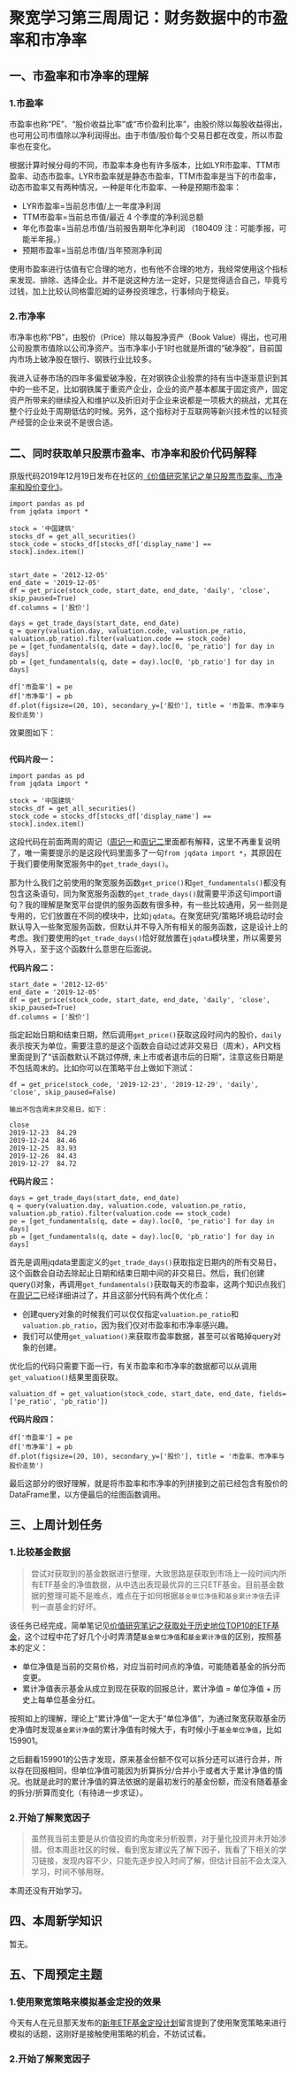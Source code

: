 # 聚宽学习第三周周记：财务数据中的市盈率和市净率

## 一、市盈率和市净率的理解

### 1.市盈率

市盈率也称“PE”、“股价收益比率”或“市价盈利比率”，由股价除以每股收益得出，也可用公司市值除以净利润得出。由于市值/股价每个交易日都在改变，所以市盈率也在变化。

根据计算时候分母的不同，市盈率本身也有许多版本，比如LYR市盈率、TTM市盈率、动态市盈率。LYR市盈率就是静态市盈率，TTM市盈率是当下的市盈率，动态市盈率又有两种情况，一种是年化市盈率、一种是预期市盈率：

- LYR市盈率=当前总市值/上一年度净利润
- TTM市盈率=当前总市值/最近 4 个季度的净利润总额
- 年化市盈率=当前总市值/当前报告期年化净利润 （180409 注：可能季报，可能半年报。）
- 预期市盈率=当前总市值/当年预测净利润

使用市盈率进行估值有它合理的地方，也有他不合理的地方，我经常使用这个指标来发现、排除、选择企业。并不是说这种方法一定好，只是觉得适合自己，毕竟亏过钱，加上比较认同格雷厄姆的证券投资理念，行事倾向于稳妥。

### 2.市净率

市净率也称“PB”，由股价（Price）除以每股净资产（Book Value）得出，也可用公司股票市值除以公司净资产。当市净率小于1时也就是所谓的“破净股”，目前国内市场上破净股在银行、钢铁行业比较多。

我进入证券市场的四年多偏爱破净股，在对钢铁企业股票的持有当中逐渐意识到其中的一些不足，比如钢铁属于重资产企业，企业的资产基本都属于固定资产，固定资产所带来的继续投入和维护以及折旧对于企业来说都是一项极大的挑战，尤其在整个行业处于周期低估的时候。另外，这个指标对于互联网等新兴技术性的以轻资产经营的企业来说不是很合适。


## 二、`同时获取单只股票市盈率、市净率和股价`代码解释

原版代码2019年12月19日发布在社区的[《价值研究笔记之单只股票市盈率、市净率和股价变化》](https://www.joinquant.com/view/community/detail/f268c17f91e89040d0ca012f9d07d549)。

```
import pandas as pd
from jqdata import *

stock = '中国建筑'
stocks_df = get_all_securities()
stock_code = stocks_df[stocks_df['display_name'] == stock].index.item()


start_date = '2012-12-05'
end_date = '2019-12-05'
df = get_price(stock_code, start_date, end_date, 'daily', 'close', skip_paused=True)
df.columns = ['股价']

days = get_trade_days(start_date, end_date)
q = query(valuation.day, valuation.code, valuation.pe_ratio, valuation.pb_ratio).filter(valuation.code == stock_code)
pe = [get_fundamentals(q, date = day).loc[0, 'pe_ratio'] for day in days]
pb = [get_fundamentals(q, date = day).loc[0, 'pb_ratio'] for day in days]

df['市盈率'] = pe
df['市净率'] = pb
df.plot(figsize=(20, 10), secondary_y=['股价'], title = '市盈率、市净率与股价走势')
```

效果图如下：

![]()

**代码片段一：**

```
import pandas as pd
from jqdata import *

stock = '中国建筑'
stocks_df = get_all_securities()
stock_code = stocks_df[stocks_df['display_name'] == stock].index.item()
```

这段代码在前面两周的周记（[周记一](https://www.joinquant.com/view/community/detail/4298dffa265ff07fd52aa2dbcd9fe577)和[周记二](https://www.joinquant.com/view/community/detail/3cc22ef4218363686917d718ba90f4f8)里面都有解释，这里不再重复说明了，唯一需要提示的是这段代码里面多了一句`from jqdata import *`，其原因在于我们要使用聚宽服务中的`get_trade_days()`。

那为什么我们之前使用的聚宽服务函数`get_price()`和`get_fundamentals()`都没有包含这条语句，同为聚宽服务函数的`get_trade_days()`就需要平添这句import语句？我的理解是聚宽平台提供的服务函数有很多种，有一些比较通用，另一些则是专用的，它们放置在不同的模块中，比如`jqdata`。在聚宽研究/策略环境启动时会默认导入一些聚宽服务函数，但默认并不导入所有相关的服务函数，这是设计上的考虑。我们要使用的`get_trade_days()`恰好就放置在`jqdata`模块里，所以需要另外导入，至于这个函数什么意思在后面说。

**代码片段二：**

```
start_date = '2012-12-05'
end_date = '2019-12-05'
df = get_price(stock_code, start_date, end_date, 'daily', 'close', skip_paused=True)
df.columns = ['股价']
```

指定起始日期和结束日期，然后调用`get_price()`获取这段时间内的股价，`daily`表示按天为单位，需要注意的是这个函数会自动过滤非交易日（周末），API文档里面提到了“该函数默认不跳过停牌, 未上市或者退市后的日期”，注意这些日期是不包括周末的。比如你可以在策略平台上做如下测试：

```
df = get_price(stock_code, '2019-12-23', '2019-12-29', 'daily', 'close', skip_paused=False)

输出不包含周末非交易日，如下：

close
2019-12-23  84.29
2019-12-24  84.46
2019-12-25  83.93
2019-12-26  84.43
2019-12-27  84.72
```

**代码片段三：**

```
days = get_trade_days(start_date, end_date)
q = query(valuation.day, valuation.code, valuation.pe_ratio, valuation.pb_ratio).filter(valuation.code == stock_code)
pe = [get_fundamentals(q, date = day).loc[0, 'pe_ratio'] for day in days]
pb = [get_fundamentals(q, date = day).loc[0, 'pb_ratio'] for day in days]
```

首先是调用jqdata里面定义的`get_trade_days()`获取指定日期内的所有交易日，这个函数会自动去除起止日期和结束日期中间的非交易日。然后，我们创建query()对象，再调用`get_fundamentals()`获取每天的市盈率，这两个知识点我们在[周记二](https://www.joinquant.com/view/community/detail/3cc22ef4218363686917d718ba90f4f8)已经详细讲过了，并且这部分代码有两个优化点：

- 创建query对象的时候我们可以仅仅指定`valuation.pe_ratio`和`valuation.pb_ratio`，因为我们仅对市盈率和市净率感兴趣。
- 我们可以使用`get_valuation()`来获取市盈率数据，甚至可以省略掉query对象的创建。

优化后的代码只需要下面一行，有关市盈率和市净率的数据都可以从调用`get_valuation()`结果里面获取。

```
valuation_df = get_valuation(stock_code, start_date, end_date, fields=['pe_ratio', 'pb_ratio'])
```

**代码片段四：**

```
df['市盈率'] = pe
df['市净率'] = pb
df.plot(figsize=(20, 10), secondary_y=['股价'], title = '市盈率、市净率与股价走势')
```

最后这部分的很好理解，就是将市盈率和市净率的列拼接到之前已经包含有股价的DataFrame里，以方便最后的绘图函数调用。

## 三、上周计划任务

### 1.比较基金数据

>尝试对获取到的基金数据进行整理，大致思路是获取到市场上一段时间内所有ETF基金的净值数据，从中选出表现最优异的三只ETF基金。目前基金数据的整理可能不是难点，难点在于如何根据`基金单位净值`和`基金累计净值`去评判一直基金的好坏。

该任务已经完成，简单笔记见[价值研究笔记之获取处于历史地位TOP10的ETF基金](https://www.joinquant.com/view/community/detail/b7f2d084d39662b0b21295fe4db25211)，这个过程中花了好几个小时弄清楚`基金单位净值`和`基金累计净值`的区别，按照基本的定义：

- 单位净值是当前的交易价格，对应当前时间点的净值，可能随着基金的拆分而变更。
- 累计净值表示基金从成立到现在获取的回报总计，累计净值 = 单位净值 + 历史上每单位基金分红。

按照如上的理解，理论上“累计净值”一定大于“单位净值”，为通过聚宽获取基金历史净值时发现`基金累计净值`的累计净值有时候大于，有时候小于`基金单位净值`，比如159901。

之后翻看159901的公告才发现，原来基金份额不仅可以拆分还可以进行合并，所以存在回报相同，但单位净值可能因为折算拆分/合并小于或者大于累计净值的情况。也就是此时的累计净值的算法依据的是最初发行的基金份额，而没有随着基金的拆分/折算而变化（有待进一步求证）。


### 2.开始了解聚宽因子

>虽然我当前主要是从价值投资的角度来分析股票，对于量化投资并未开始涉猎。但本周逛社区的时候，看到宽友建议先了解下因子，我看了下相关的学习链接，发现内容不少，只能先逐步投入时间了解，但估计目前不会太深入学习，时间不够用呀。

本周还没有开始学习。

## 四、本周新学知识

暂无。

## 五、下周预定主题

### 1.使用聚宽策略来模拟基金定投的效果

今天有人在元旦那天发布的[新年ETF基金定投计划](https://www.joinquant.com/view/community/detail/10c029abcd8f69bd59b8b1172a547d31)留言提到了使用聚宽策略来进行模拟的话题，这刚好是接触使用策略的机会，不妨试试看。

### 2.开始了解聚宽因子
